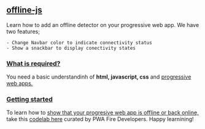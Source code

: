 ## [offline-js]()

Learn how to add an offline detector on your progressive web app. We have two features;

    - Change Navbar color to indicate connectivity status
    - Show a snackbar to display conectivity states
    
### [What is required?]()

You need a basic understandinh of **html, javascript, css** and [progressive web apps.](https://pwafire.org/developer/)

### [Getting started]()

To learn how to [show that your progresive web app is offline or back online,](https://pwafire.org/developer/codelabs/pwa-offline-js) take this [codelab here](https://pwafire.org/developer/codelabs/pwa-offline-js) curated by PWA Fire Developers. Happy learnining!
